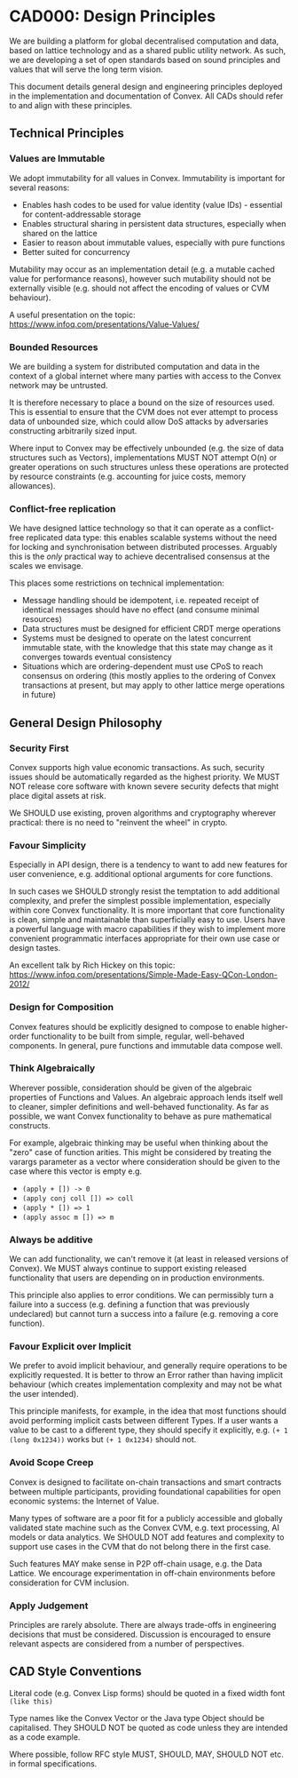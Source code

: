 # CAD000: Design Principles

We are building a platform for global decentralised computation and data, based on lattice technology and as a shared public utility network. As such, we are developing a set of open standards based on sound principles and values that will serve the long term vision.

This document details general design and engineering principles deployed in the implementation and documentation of Convex. All CADs should refer to and align with these principles.

## Technical Principles

### Values are Immutable

We adopt immutability for all values in Convex. Immutability is important for several reasons:

- Enables hash codes to be used for value identity (value IDs) - essential for content-addressable storage
- Enables structural sharing in persistent data structures, especially when shared on the lattice
- Easier to reason about immutable values, especially with pure functions
- Better suited for concurrency

Mutability may occur as an implementation detail (e.g. a mutable cached value for performance reasons), however such mutability should not be externally visible (e.g. should not affect the encoding of values or CVM behaviour). 

A useful presentation on the topic: https://www.infoq.com/presentations/Value-Values/

### Bounded Resources

We are building a system for distributed computation and data in the context of a global internet where many parties with access to the Convex network may be untrusted.

It is therefore necessary to place a bound on the size of resources used. This is essential to ensure that the CVM does not ever attempt to process data of unbounded size, which could allow DoS attacks by adversaries constructing arbitrarily sized input.

Where input to Convex may be effectively unbounded (e.g. the size of data structures such as Vectors), implementations MUST NOT attempt O(n) or greater operations on such structures unless these operations are protected by resource constraints (e.g. accounting for juice costs, memory allowances). 

### Conflict-free replication

We have designed lattice technology so that it can operate as a conflict-free replicated data type: this enables scalable systems without the need for locking and synchronisation between distributed processes. Arguably this is the *only* practical way to achieve decentralised consensus at the scales we envisage.

This places some restrictions on technical implementation:
- Message handling should be idempotent, i.e. repeated receipt of identical messages should have no effect (and consume minimal resources)
- Data structures must be designed for efficient CRDT merge operations
- Systems must be designed to operate on the latest concurrent immutable state, with the knowledge that this state may change as it converges towards eventual consistency
- Situations which are ordering-dependent must use CPoS to reach consensus on ordering (this mostly applies to the ordering of Convex transactions at present, but may apply to other lattice merge operations in future)

## General Design Philosophy

### Security First

Convex supports high value economic transactions. As such, security issues should be automatically regarded as the highest priority. We MUST NOT release core software with known severe security defects that might place digital assets at risk.

We SHOULD use existing, proven algorithms and cryptography wherever practical: there is no need to "reinvent the wheel" in crypto.

### Favour Simplicity

Especially in API design, there is a tendency to want to add new features for user convenience, e.g. additional optional arguments for core functions.

In such cases we SHOULD strongly resist the temptation to add additional complexity, and prefer the simplest possible implementation, especially within core Convex functionality. It is more important that core functionality is clean, simple and maintainable than superficially easy to use. Users have a powerful language with macro capabilities if they wish to implement more convenient programmatic interfaces appropriate for their own use case or design tastes.

An excellent talk by Rich Hickey on this topic: https://www.infoq.com/presentations/Simple-Made-Easy-QCon-London-2012/

### Design for Composition

Convex features should be explicitly designed to compose to enable higher-order functionality to be built from simple, regular, well-behaved components. In general, pure functions and immutable data compose well.

### Think Algebraically

Wherever possible, consideration should be given of the algebraic properties of Functions and Values. An algebraic approach lends itself well to cleaner, simpler definitions and well-behaved functionality. As far as possible, we want Convex functionality to behave as pure mathematical constructs.

For example, algebraic thinking may be useful when thinking about the "zero" case of function arities. This might be considered by treating the varargs parameter as a vector where consideration should be given to the case where this vector is empty e.g. 

- `(apply + []) -> 0`
- `(apply conj coll []) => coll`
- `(apply * []) => 1`
- `(apply assoc m []) => m`

### Always be additive

We can add functionality, we can't remove it (at least in released versions of Convex). We MUST always continue to support existing released functionality that users are depending on in production environments.

This principle also applies to error conditions. We can permissibly turn a failure into a success (e.g. defining a function that was previously undeclared) but cannot turn a success into a failure (e.g. removing a core function).

### Favour Explicit over Implicit

We prefer to avoid implicit behaviour, and generally require operations to be explicitly requested. It is better to throw an Error rather than having implicit behaviour (which creates implementation complexity and may not be what the user intended).

This principle manifests, for example, in the idea that most functions should avoid performing implicit casts between different Types. If a user wants a value to be cast to a different type, they should specify it explicitly, e.g. `(+ 1 (long 0x1234))` works but `(+ 1 0x1234)` should not.

### Avoid Scope Creep

Convex is designed to facilitate on-chain transactions and smart contracts between multiple participants, providing foundational capabilities for open economic systems: the Internet of Value. 

Many types of software are a poor fit for a publicly accessible and globally validated state machine such as the Convex CVM, e.g. text processing, AI models or data analytics. We SHOULD NOT add features and complexity to support use cases in the CVM that do not belong there in the first case.

Such features MAY make sense in P2P off-chain usage, e.g. the Data Lattice. We encourage experimentation in off-chain environments before consideration for CVM inclusion.

### Apply Judgement

Principles are rarely absolute. There are always trade-offs in engineering decisions that must be considered. Discussion is encouraged to ensure relevant aspects are considered from a number of perspectives.

## CAD Style Conventions

Literal code (e.g. Convex Lisp forms) should be quoted in a fixed width font `(like this)`

Type names like the Convex Vector or the Java type Object should be capitalised. They SHOULD NOT be quoted as code unless they are intended as a code example.

Where possible, follow RFC style MUST, SHOULD, MAY, SHOULD NOT etc. in formal specifications.



